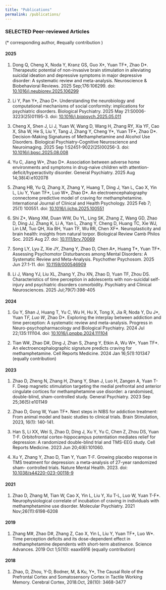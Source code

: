 ```yaml
---
title: "Publications"
permalink: /publications/
---
```


### SELECTED Peer-reviewed Articles

(* corresponding author, #equally contribution )

#### 2025

1. Dong Q, Cheng X, Noda Y, Kranz GS, Guo X*, Yuan TF*, Zhao D*. Therapeutic potential of non-invasive brain stimulation in alleviating suicidal ideation and depressive symptoms in major depressive disorder: A systematic review and meta-analysis. Neuroscience & Biobehavioral Reviews. 2025 Sep;176:106299. doi: [10.1016/j.neubiorev.2025.106299](https://doi.org/10.1016/j.neubiorev.2025.106299)

2. Li Y, Pan Y*, Zhao D*. Understanding the neurobiology and computational mechanisms of social conformity: implications for psychiatric disorders. Biological Psychiatry. 2025 May 21:S0006-3223(25)01195-3. doi: [10.1016/j.biopsych.2025.05.011](https://doi.org/10.1016/j.biopsych.2025.05.011)

3. Cheng X, Shen J, Li J, Yuan W, Wang D, Wang H, Zhang RY, Xia YF, Cao X, Sha W, He S, Liu Y, Tang J, Zhang Y, Cheng Y*, Yuan TF*, Zhao D*. Decision-Making Signatures of Methamphetamine and Alcohol Use Disorders. Biological Psychiatry-Cognitive Neuroscience and Neuroimaging. 2025 Sep 1:S2451-9022(25)00256-3. doi: [10.1016/j.bpsc.2025.08.008](https://doi.org/10.1016/j.bpsc.2025.08.008)

4. Yu C, Jiang W*, Zhao D*. Association between adverse home environments and symptoms in drug-naive children with attention-deficit/hyperactivity disorder. General Psychiatry. 2025 Aug 14;38(4):e102078

5. Zhang HB, Yu Q, Zhang X, Zhang Y, Huang T, Ding J, Yan L, Cao X, Yin L, Liu Y, Yuan TF*, Luo W*, Zhao D*. An electroencephalography connectome predictive model of craving for methamphetamine. International Journal of Clinical and Health Psychology. 2025 Feb 7; 25(1) 100551. doi: [10.1016/j.ijchp.2025.100551](https://doi.org/10.1016/j.ijchp.2025.100551)

6. Shi Z*, Wang XM, Duan WW, Du YL, Ling SK, Zhang Z, Wang GD, Zhao D, Ding JJ, Zhang K, Li A, Yan L, Zhang Y, Cheng D, Huang TC, Xie WJ, Lin LM, Tuo QH, Xia BH, Yuan TF, Wu RR, Chen XF*. Neuroplasticity and brain health: insights from natural torpor. Biological Review Camb Philos Soc. 2025 Aug 27. doi: [10.1111/brv.70069](https://doi.org/10.1111/brv.70069)

7. Song LY, Lyu Z, Xie JY, Zhang Y, Zhao D, Chen A*, Huang T*, Yuan TF*. Assessing Psychomotor Disturbances among Mental Disorders: A Systematic Review and Meta-Analysis. Psychother Psychosom. 2025 Jun 27:1-11. doi: [10.1159/000546909](https://doi.org/10.1159/000546909)

8. Li J, Wang YJ, Liu XL, Zhang Y, Zhu XN, Zhao D, Yuan TF, Zhou DS. Characteristics of time perception in adolescents with non-suicidal self-injury and psychiatric disorders comorbidity. Psychiatry and Clinical Neurosciences. 2025 Jul;79(7):398-405

#### 2024

1. Gu Y, Shan J, Huang T, Yu C, Wu H, Hu X, Tong X, Jia R, Noda Y, Du J*, Yuan T*F, Luo W*, Zhao D*. Exploring the interplay between addiction and time perception: A systematic review and meta-analysis. Progress in Neuro-psychopharmacology and Biological Psychiatry. 2024 Jul 22;135:111104. doi: [10.1016/j.pnpbp.2024.111104](https://doi.org/10.1016/j.pnpbp.2024.111104)

2. Tian W#, Zhao D#, Ding J, Zhan S, Zhang Y, Etkin A, Wu W*, Yuan TF*. An electroencephalographic signature predicts craving for methamphetamine. Cell Reports Medicine. 2024 Jan 16;5(1):101347 (equally contribution)

#### 2023

1. Zhao D, Zheng N, Zhang H, Zhang Y, Shan J, Luo H, Zangen A, Yuan T-F. Deep magnetic stimulation targeting the medial prefrontal and anterior cingulate cortices for methamphetamine use disorder: a randomised, double-blind, sham-controlled study. General Psychiatry. 2023 Sep 25;36(5):e101149

2. Zhao D, Gong W, Yuan TF*. Next steps in NIBS for addiction treatment: From animal model and basic studies to clinical trials. Brain Stimulation, 2023, 16(1): 140-141.

3. Han S, Li XX, Wei S, Zhao D, Ding J, Xu Y, Yu C, Chen Z, Zhou DS, Yuan T-F. Orbitofrontal cortex-hippocampus potentiation mediates relief for depression: A randomized double-blind trial and TMS-EEG study. Cell Reports Medicine. 2023 Jun 20;4(6):101060.

4. Xu Y, Zhang Y, Zhao D, Tian Y, Yuan T-F. Growing placebo response in TMS treatment for depression: a meta-analysis of 27-year randomized sham- controlled trials. Nature Mental Health. 2023. doi: [10.1038/s44220-023-00118-9](https://doi.org/10.1038/s44220-023-00118-9)

#### 2021

1. Zhao D, Zhang M, Tian W, Cao X, Yin L, Liu Y, Xu T-L, Luo W, Yuan T-F*. Neurophysiological correlate of incubation of craving in individuals with methamphetamine use disorder. Molecular Psychiatry. 2021 Nov;26(11):6198-6208

#### 2019

1. Zhang M#, Zhao D#, Zhang Z, Cao X, Yin L, Liu Y, Yuan TF*, Luo W*. Time perception deficits and its dose-dependent effect in methamphetamine dependents with short-term abstinence. Science Advances. 2019 Oct 1;5(10): eaax6916 (equally contribution)

#### 2018

1. Zhao, D, Zhou, Y-D, Bodner, M, & Ku, Y*, The Causal Role of the Prefrontal Cortex and Somatosensory Cortex in Tactile Working Memory. Cerebral Cortex, 2018.Oct, 28(10): 3468-3477
